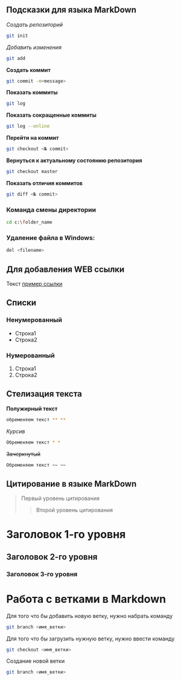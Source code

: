 ## Подсказки для языка MarkDown
*Создать репозиторий*
```sh
git init
```
*Добавить изменения*
```sh
git add
```
**Создать коммит**
```sh
git commit -m<message>
```
**Показать коммиты**
```sh
git log
```
**Показать сокращенные коммиты**
```sh
git log --online
```
**Перейти на коммит**
```sh
git checkout <№ commit>
```
**Вернуться к актуальному состоянию репозитория**
```sh
git checkout master
```
**Показать отличия коммитов**
```sh
git diff <№ commit>
```
### Команда смены директории
```sh
cd c:\folder_name
```
### Удаление файла в Windows:
```sh
del <filename>
```
## Для добавления WEB ссылки
Текст [пример ссылки](http.example.com "Всплывающая подсказка")
## Списки
### Ненумерованный
* Строка1
* Строка2

### Нумерованный
1. Строка1
2. Строка2

## Стелизация текста

**Полужирный текст**
```sh
обременяем текст ** **
```

*Курсив*
```sh
Обременяем текст * *
 ```

 ~~Зачеркнутый~~
```sh
Обременяем текст ~~ ~~
```

## Цитирование в языке MarkDown
>Первый уровень цитирования
>>Второй уровень цитирования

# Заголовок 1-го уровня
## Заголовок 2-го уровня
### Заголовок 3-го уровня

 # Работа с ветками в Markdown
 Для того что бы добавить новую ветку, нужно набрать команду 
 ```sh
 git branch <имя_ветки>
 ```

Для того что бы загрузить нужную ветку, нужно ввести команду
```sh
git checkout <имя_ветки>
```

Создание новой ветки 
```sh
git branch <имя_ветки>
```